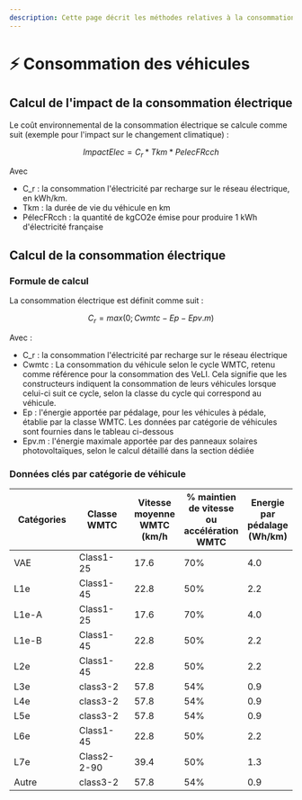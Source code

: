 ```yaml
---
description: Cette page décrit les méthodes relatives à la consommation des véhicules
---
```


# ⚡ Consommation des véhicules

## Calcul de l'impact de la consommation électrique

Le coût environnemental de la consommation électrique se calcule comme suit (exemple pour l'impact sur le changement climatique) :

$$
ImpactElec = C_r*Tkm*PelecFRcch
$$

Avec&#x20;

* C\_r : la consommation l'électricité par recharge sur le réseau électrique, en kWh/km.
* Tkm : la durée de vie du véhicule en km
* PélecFRcch : la quantité de kgCO2e émise pour produire 1 kWh d'électricité française

## Calcul de la consommation électrique

### Formule de calcul

La consommation électrique est définit comme suit :&#x20;

$$
C_r = max (0;Cwmtc-Ep-Epv.m)
$$

Avec :&#x20;

* C\_r : la consommation l'électricité par recharge sur le réseau électrique
* Cwmtc : La consommation du véhicule selon le cycle WMTC, retenu comme référence pour la consommation des VeLI. Cela signifie que les constructeurs indiquent la consommation de leurs véhicules lorsque celui-ci suit ce cycle, selon la classe du cycle qui correspond au véhicule.
* Ep : l'énergie apportée par pédalage, pour les véhicules à pédale, établie par la classe WMTC. Les données par catégorie de véhicules sont fournies dans le tableau ci-dessous
* Epv.m : l'énergie maximale apportée par des panneaux solaires photovoltaïques, selon le calcul détaillé dans la section dédiée

### Données clés par catégorie de véhicule

<table><thead><tr><th width="140">Catégories</th><th width="138">Classe WMTC</th><th>Vitesse moyenne WMTC (km/h</th><th>% maintien de vitesse ou accélération WMTC</th><th>Energie par pédalage (Wh/km)</th></tr></thead><tbody><tr><td>VAE</td><td>Class1-25</td><td>17.6</td><td>70%</td><td>4.0</td></tr><tr><td>L1e</td><td>Class1-45</td><td>22.8</td><td>50%</td><td>2.2</td></tr><tr><td>L1e-A</td><td>Class1-25</td><td>17.6</td><td>70%</td><td>4.0</td></tr><tr><td>L1e-B</td><td>Class1-45</td><td>22.8</td><td>50%</td><td>2.2</td></tr><tr><td>L2e</td><td>Class1-45</td><td>22.8</td><td>50%</td><td>2.2</td></tr><tr><td>L3e</td><td>class3-2</td><td>57.8</td><td>54%</td><td>0.9</td></tr><tr><td>L4e</td><td>class3-2</td><td>57.8</td><td>54%</td><td>0.9</td></tr><tr><td>L5e</td><td>class3-2</td><td>57.8</td><td>54%</td><td>0.9</td></tr><tr><td>L6e</td><td>Class1-45</td><td>22.8</td><td>50%</td><td>2.2</td></tr><tr><td>L7e</td><td>Class2-2-90</td><td>39.4</td><td>50%</td><td>1.3</td></tr><tr><td>Autre</td><td>class3-2</td><td>57.8</td><td>54%</td><td>0.9</td></tr></tbody></table>


